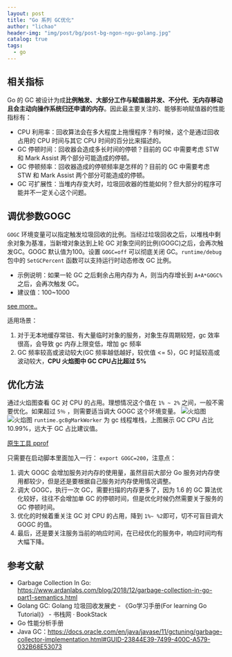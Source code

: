```yaml
---
layout: post
title: "Go 系列 GC优化"
author: "lichao"
header-img: "img/post/bg/post-bg-ngon-ngu-golang.jpg"
catalog: true
tags:
  - go
---
```



## 相关指标
Go 的 GC 被设计为成**比例触发、大部分工作与赋值器并发、不分代、无内存移动且会主动向操作系统归还申请的内存**。因此最主要关注的、能够影响赋值器的性能指标有：
- CPU 利用率：回收算法会在多大程度上拖慢程序？有时候，这个是通过回收占用的 CPU 时间与其它 CPU 时间的百分比来描述的。
- GC 停顿时间：回收器会造成多长时间的停顿？目前的 GC 中需要考虑 STW 和 Mark Assist 两个部分可能造成的停顿。
- GC 停顿频率：回收器造成的停顿频率是怎样的？目前的 GC 中需要考虑 STW 和 Mark Assist 两个部分可能造成的停顿。
- GC 可扩展性：当堆内存变大时，垃圾回收器的性能如何？但大部分的程序可能并不一定关心这个问题。


## 调优参数GOGC
```GOGC``` 环境变量可以指定触发垃圾回收的比例。当经过垃圾回收之后，以堆栈中剩余对象为基准，当新增对象达到上轮 GC 对象空间的比例(GOGC)之后，会再次触发GC。GOGC 默认值为100。设置 ```GOGC=off``` 可以彻底关闭 GC。```runtime/debug``` 包中的 ```SetGCPercent``` 函数可以支持运行时动态修改 GC 比例。
- 示例说明：如果一轮 GC 之后剩余占用内存为 A，则当内存增长到 ```A+A*GOGC%``` 之后，会再次触发 GC。
- 建议值：100~1000

[see more..](https://golang.org/pkg/runtime/debug/#SetGCPercent)

适用场景：
1. 对于无本地缓存常驻、有大量临时对象的服务，对象生存周期较短，gc 效率很高，会导致 gc 内存上限变低，增加 gc 频率
2. GC 频率较高或波动较大(GC 频率越低越好，较优值 <= 5)，GC 时延较高或波动较大，**CPU 火焰图中 GC CPU占比超过 5%**

## 优化方法

通过火焰图查看 GC 对 CPU 的占用。理想情况这个值在 ```1% ~ 2%``` 之间，一般不需要优化。如果超过 ```5％``` ，则需要适当调大 GOGC 这个环境变量。
![火焰图](/img/go/火焰图.png)
![火焰图](/img/go/火焰图2.png)
```runtime.gcBgMarkWorker``` 为 gc 线程堆栈，上图展示 GC CPU 占比 10.99%，远大于 GC 占比建议值。

[原生工具 pprof](https://pkg.go.dev/net/http/pprof)


只需要在启动脚本里面加入一行： ```export GOGC=200```，注意点：
1. 调大 GOGC 会增加服务对内存的使用量，虽然目前大部分 Go 服务对内存使用都较少，但是还是要根据自己服务对内存使用情况调整。
2. 调大 GOGC，执行一次 GC，需要扫描的内存更多了，因为 1.6 的 GC 算法优化较好，往往不会增加单 GC 的停顿时间，但是优化时候仍然需要关于服务的 GC 停顿时间。
3. 优化的时候着重关注 GC 对 CPU 的占用，降到 ```1%~ %2```即可，切不可盲目调大 GOGC 的值。
4. 最后，还是要关注服务当前的响应时间，在已经优化的服务中，响应时间均有大幅下降。


## 参考文献
- Garbage Collection In Go: https://www.ardanlabs.com/blog/2018/12/garbage-collection-in-go-part1-semantics.html
- Golang GC: Golang 垃圾回收发展史 - 《Go学习手册(For learning Go Tutorial)》 - 书栈网 · BookStack
- Go 性能分析手册 
- Java GC：https://docs.oracle.com/en/java/javase/11/gctuning/garbage-collector-implementation.html#GUID-23844E39-7499-400C-A579-032B68E53073